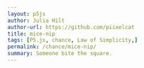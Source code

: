 ```yaml
---  
layout: p5js
author: Julia Hilt
author-url: https://github.com/piixelcat
title: mice-nip
tags: [P5.js, chance, Law of Simplicity,]
permalink: /chance/mice-nip/
summary: Someone bite the square.
---
```

